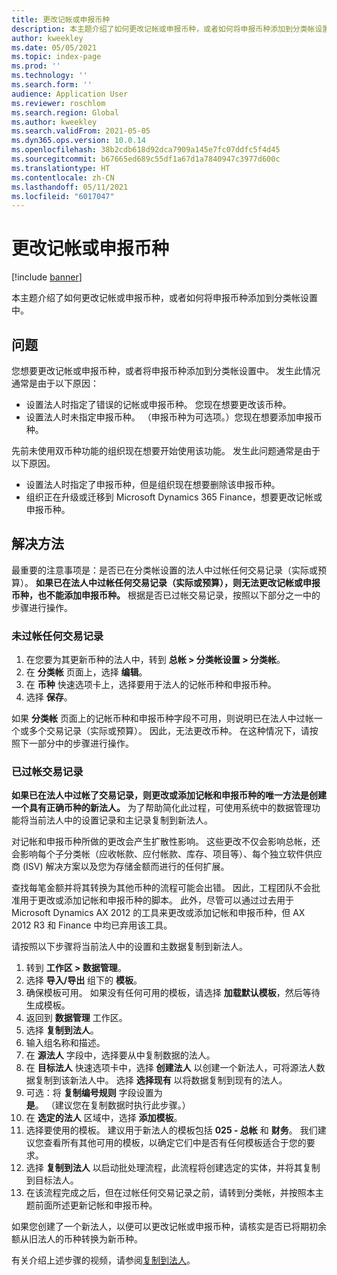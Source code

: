 ```yaml
---
title: 更改记帐或申报币种
description: 本主题介绍了如何更改记帐或申报币种，或者如何将申报币种添加到分类帐设置中。
author: kweekley
ms.date: 05/05/2021
ms.topic: index-page
ms.prod: ''
ms.technology: ''
ms.search.form: ''
audience: Application User
ms.reviewer: roschlom
ms.search.region: Global
ms.author: kweekley
ms.search.validFrom: 2021-05-05
ms.dyn365.ops.version: 10.0.14
ms.openlocfilehash: 38b2cdb618d92dca7909a145e7fc07ddfc5f4d45
ms.sourcegitcommit: b67665ed689c55df1a67d1a7840947c3977d600c
ms.translationtype: HT
ms.contentlocale: zh-CN
ms.lasthandoff: 05/11/2021
ms.locfileid: "6017047"
---
```

# <a name="change-the-accounting-or-reporting-currency"></a>更改记帐或申报币种

[!include [banner](../includes/banner.md)]

本主题介绍了如何更改记帐或申报币种，或者如何将申报币种添加到分类帐设置中。

## <a name="symptom"></a>问题

您想要更改记帐或申报币种，或者将申报币种添加到分类帐设置中。 发生此情况通常是由于以下原因：

- 设置法人时指定了错误的记帐或申报币种。 您现在想要更改该币种。
- 设置法人时未指定申报币种。 （申报币种为可选项。）您现在想要添加申报币种。

先前未使用双币种功能的组织现在想要开始使用该功能。 发生此问题通常是由于以下原因。

- 设置法人时指定了申报币种，但是组织现在想要删除该申报币种。
- 组织正在升级或迁移到 Microsoft Dynamics 365 Finance，想要更改记帐或申报币种。

## <a name="resolution"></a>解决方法

最重要的注意事项是：是否已在分类帐设置的法人中过帐任何交易记录（实际或预算）。 **如果已在法人中过帐任何交易记录（实际或预算），则无法更改记帐或申报币种，也不能添加申报币种。** 根据是否已过帐交易记录，按照以下部分之一中的步骤进行操作。

### <a name="no-transactions-have-been-posted"></a>未过帐任何交易记录

1. 在您要为其更新币种的法人中，转到 **总帐 \> 分类帐设置 \> 分类帐**。
2. 在 **分类帐** 页面上，选择 **编辑**。
3. 在 **币种** 快速选项卡上，选择要用于法人的记帐币种和申报币种。
4. 选择 **保存**。

如果 **分类帐** 页面上的记帐币种和申报币种字段不可用，则说明已在法人中过帐一个或多个交易记录（实际或预算）。 因此，无法更改币种。 在这种情况下，请按照下一部分中的步骤进行操作。

### <a name="transactions-have-been-posted"></a>已过帐交易记录

**如果已在法人中过帐了交易记录，则更改或添加记帐和申报币种的唯一方法是创建一个具有正确币种的新法人。** 为了帮助简化此过程，可使用系统中的数据管理功能将当前法人中的设置记录和主记录复制到新法人。

对记帐和申报币种所做的更改会产生扩散性影响。 这些更改不仅会影响总帐，还会影响每个子分类帐（应收帐款、应付帐款、库存、项目等）、每个独立软件供应商 (ISV) 解决方案以及您为存储金额而进行的任何扩展。

查找每笔金额并将其转换为其他币种的流程可能会出错。 因此，工程团队不会批准用于更改或添加记帐和申报币种的脚本。 此外，尽管可以通过过去用于 Microsoft Dynamics AX 2012 的工具来更改或添加记帐和申报币种，但 AX 2012 R3 和 Finance 中均已弃用该工具。

请按照以下步骤将当前法人中的设置和主数据复制到新法人。

1. 转到 **工作区 \> 数据管理**。
2. 选择 **导入/导出** 组下的 **模板**。
3. 确保模板可用。 如果没有任何可用的模板，请选择 **加载默认模板**，然后等待生成模板。
4. 返回到 **数据管理** 工作区。
5. 选择 **复制到法人**。
6. 输入组名称和描述。
7. 在 **源法人** 字段中，选择要从中复制数据的法人。
8. 在 **目标法人** 快速选项卡中，选择 **创建法人** 以创建一个新法人，可将源法人数据复制到该新法人中。 选择 **选择现有** 以将数据复制到现有的法人。
9. 可选：将 **复制编号规则** 字段设置为 **是**。 （建议您在复制数据时执行此步骤。）
10. 在 **选定的法人** 区域中，选择 **添加模板**。
11. 选择要使用的模板。 建议用于新法人的模板包括 **025 - 总帐** 和 **财务**。 我们建议您查看所有其他可用的模板，以确定它们中是否有任何模板适合于您的要求。
12. 选择 **复制到法人** 以启动批处理流程，此流程将创建选定的实体，并将其复制到目标法人。
13. 在该流程完成之后，但在过帐任何交易记录之前，请转到分类帐，并按照本主题前面所述更新记帐和申报币种。

如果您创建了一个新法人，以便可以更改记帐或申报币种，请核实是否已将期初余额从旧法人的币种转换为新币种。

有关介绍上述步骤的视频，请参阅[复制到法人](https://community.dynamics.com/365/b/techtalks/posts/copy-into-legal-entity-october-24-2017)。
